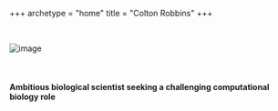 +++
archetype = "home"
title = "Colton Robbins"
+++


&nbsp;

![image](/coltonrobbins73.github.io/images/profile.jpg?width=30vw&classes=shadow)

&nbsp;

#### Ambitious biological scientist seeking a challenging computational biology role

